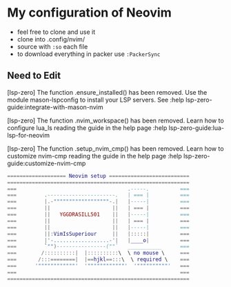 # My configuration of Neovim 
- feel free to clone and use it 
- clone into .config/nvim/
- source with ```:so``` each file
- to download everything in packer use ```:PackerSync```

## Need to Edit
[lsp-zero] The function .ensure_installed() has been removed.
Use the module mason-lspconfig to install your LSP servers.
See :help lsp-zero-guide:integrate-with-mason-nvim

[lsp-zero] The function .nvim_workspace() has been removed.
Learn how to configure lua_ls reading the guide in the help page
:help lsp-zero-guide:lua-lsp-for-neovim

[lsp-zero] The function .setup_nvim_cmp() has been removed.
Learn how to customize nvim-cmp reading the guide in the help page
:help lsp-zero-guide:customize-nvim-cmp
```lua
=================== Neovim setup ==========================
===========================================================
===                                    .-----.          ===
===         .----------------------.   | === |          ===
===         |.-""""""""""""""""""-.|   |-----|          ===
===         ||                    ||   | === |          ===
===         ||   YGGDRASILL501    ||   |-----|          ===
===         ||                    ||   | === |          ===
===         ||                    ||   |-----|          ===
===         ||:VimIsSuperiour     ||   |:::::|          ===
===         |'-..................-'|   |____o|          ===
===         `"")----------------(""`   ___________      ===
===        /::::::::::|  |::::::::::\  \ no mouse \     ===
===       /:::========|  |==hjkl==:::\  \ required \    ===
===      '""""""""""""'  '""""""""""""'  '""""""""""'   ===
===                                                     ===
===========================================================
```

